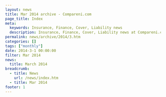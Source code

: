 ```yaml
---
layout: news
title: Mar 2014 archive - Compareni.com
page_title: Index
meta:
  keywords: Insurance, Finance, Cover, Liability news
  description: Insurance, Finance, Cover, Liability news at Compareni.com
permalink: news/archive/2014/3.htm
categories: []
tags: ["monthly"]
date: 2014-3-1 00:00:00
filter: Mar 2014
news:
  title: March 2014
breadcrumb:
  - title: News
    url: /news/index.htm
  - title: Mar 2014
footer: 1
---
```


